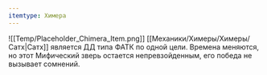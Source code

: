 ```yaml
---
itemtype: Химера
---
```

![[Temp/Placeholder_Chimera_Item.png]]
[[Механики/Химеры/Химеры/Сатх|Сатх]] является ДД типа ФАТК по одной цели. Времена меняются, но этот Мифический зверь остается непревзойденным, его победа не вызывает сомнений.